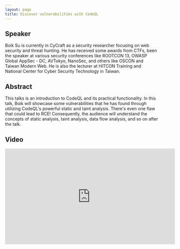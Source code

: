 ```yaml
---
layout: page
title: Discover vulnerabilities with CodeQL
---
```


Speaker 
-----------------
Boik Su is currently in CyCraft as a security researcher focusing on web security and threat hunting. He has received some awards from CTFs, been the speaker at various security conferences like ROOTCON 13, OWASP Global AppSec - DC, AVTokyo, NanoSec, and others like OSCON and Taiwan Modern Web. He is also the lecturer at HITCON Training and National Center for Cyber Security Technology in Taiwan.

Abstract
-----------------
This talks is an introduction to CodeQL and its practical functionality. In this talk, Boik will showcase some vulnerabilities that he has found through utilizing CodeQL's powerful static and taint analysis. There's even one flaw that could lead to RCE! Consequently, the audience will understand the concepts of static analysis, taint analysis, data flow analysis, and so on after the talk.

Video
-----

<div class="container">
	<iframe width="560" height="315" src="https://www.youtube-nocookie.com/embed/NygVkQKmGwI" frameborder="0" allow="accelerometer; autoplay; encrypted-media; gyroscope; picture-in-picture" allowfullscreen></iframe>
</div>